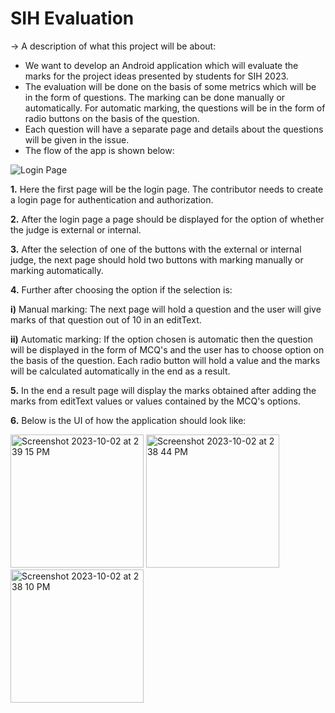 
# SIH Evaluation

→ A description of what this project will be about:

* We want to develop an Android application which will evaluate the marks for the project ideas presented by students for SIH 2023. 
* The evaluation will be done on the basis of some metrics which will be in the form of questions. The marking can be done manually or automatically. For automatic marking, the questions will be in the form of radio buttons on the basis of the question. 
* Each question will have a separate page and details about the questions will be given in the issue. 
* The flow of the app is shown below: 

![Login Page](https://github.com/Google-Developer-Student-Club-CCOEW/Android-2023/assets/56436897/29b38ac7-6cef-4b88-8521-999f2d141779)

**1.** Here the first page will be the login page. The contributor needs to create a login page for authentication and authorization. 

**2.** After the login page a page should be displayed for the option of whether the judge is external or internal. 

**3.** After the selection of one of the buttons with the external or internal judge, the next page should hold two buttons with marking manually or marking automatically. 

**4.** Further after choosing the option if the selection is:

**i)** Manual marking: The next page will hold a question and the user will give marks of that question out of 10 in an editText.

**ii)** Automatic marking: If the option chosen is automatic then the question will be displayed in the form of MCQ's and the user has to choose option on the basis of the question. Each radio button will hold a value and the marks will be calculated automatically in the end as a result. 

**5.** In the end a result page will display the marks obtained after adding the marks from editText values or values contained by the MCQ's options. 

**6.** Below is the UI of how the application should look like:

<img width="213" alt="Screenshot 2023-10-02 at 2 39 15 PM" src="https://github.com/Google-Developer-Student-Club-CCOEW/Android-2023-GDSC-CUMMINS-X-GDSC-MMCOE/assets/56436897/bc4d75be-b009-4121-a21c-937bdc9a4015">

<img width="213" alt="Screenshot 2023-10-02 at 2 38 44 PM" src="https://github.com/Google-Developer-Student-Club-CCOEW/Android-2023-GDSC-CUMMINS-X-GDSC-MMCOE/assets/56436897/203d7376-0111-4972-94ed-12dd0ecdbaf8">

<img width="213" alt="Screenshot 2023-10-02 at 2 38 10 PM" src="https://github.com/Google-Developer-Student-Club-CCOEW/Android-2023-GDSC-CUMMINS-X-GDSC-MMCOE/assets/56436897/de2a7c74-dda9-4502-b0cf-540b38d9805e">





